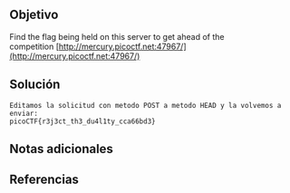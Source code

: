 ## Objetivo
Find the flag being held on this server to get ahead of the competition [http://mercury.picoctf.net:47967/](http://mercury.picoctf.net:47967/)
## Solución
```
Editamos la solicitud con metodo POST a metodo HEAD y la volvemos a enviar:
picoCTF{r3j3ct_th3_du4l1ty_cca66bd3}
```
## Notas adicionales
## Referencias